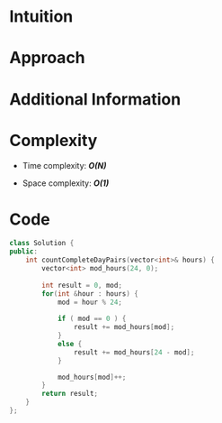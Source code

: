 # Intuition

# Approach

# Additional Information

# Complexity
- Time complexity: ***O(N)***
<!-- Add your time complexity here, e.g. $$O(n)$$ -->

- Space complexity: ***O(1)***
<!-- Add your space complexity here, e.g. $$O(n)$$ -->

# Code
```cpp
class Solution {
public:
    int countCompleteDayPairs(vector<int>& hours) {
        vector<int> mod_hours(24, 0);
        
        int result = 0, mod;
        for(int &hour : hours) {
            mod = hour % 24;
            
            if ( mod == 0 ) { 
                result += mod_hours[mod];
            }
            else {
                result += mod_hours[24 - mod];
            }

            mod_hours[mod]++;
        }
        return result;
    }
};
```
